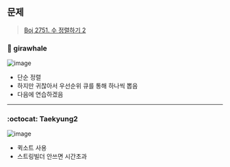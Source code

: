 ## 문제
> [Boj 2751. 수 정렬하기 2](https://www.acmicpc.net/problem/2751)


### :whale: girawhale

![image](https://user-images.githubusercontent.com/48428699/91522224-aee47380-e934-11ea-8788-2e0e2a4e9ca1.png)

- 단순 정렬
- 하지만 귀찮아서 우선순위 큐를 통해 하나씩 뽑음
- 다음에 연습하겠음

---
### :octocat: Taekyung2
![image](https://user-images.githubusercontent.com/37056992/91627589-6b9d0a00-e9f3-11ea-843a-710ce76ad099.png)

- 퀵소트 사용 
- 스트링빌더 안쓰면 시간초과 